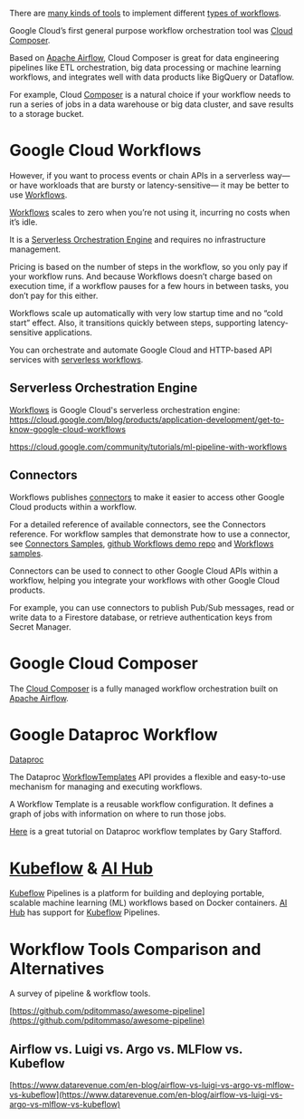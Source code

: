 

There are [many kinds of tools](https://github.com/pditommaso/awesome-pipeline) to implement different [types of workflows](https://github.com/meirwah/awesome-workflow-engines).


Google Cloud’s first general purpose workflow orchestration tool was [Cloud Composer](https://cloud.google.com/composer).

Based on [Apache Airflow](https://airflow.apache.org/), Cloud Composer is great for data engineering pipelines like ETL orchestration, big data processing or machine learning workflows, and integrates well with data products like BigQuery or Dataflow. 

For example, Cloud [Composer](Composer) is a natural choice if your workflow needs to run a series of jobs in a data warehouse or big data cluster, and save results to a storage bucket.




# Google Cloud Workflows

However, if you want to process events or chain APIs in a serverless way—or have workloads that are bursty or latency-sensitive— it may be better to use  [Workflows](https://cloud.google.com/workflows).


[Workflows](https://cloud.google.com/workflows) scales to zero when you’re not using it, incurring no costs when it’s idle. 

It is a [Serverless Orchestration Engine](https://codelabs.developers.google.com/codelabs/cloud-workflows-intro) and requires no infrastructure management.


Pricing is based on the number of steps in the workflow, so you only pay if your workflow runs. And because Workflows doesn’t charge based on execution time, if a workflow pauses for a few hours in between tasks, you don’t pay for this either. 

Workflows scale up automatically with very low startup time and no “cold start” effect. Also, it transitions quickly between steps, supporting latency-sensitive applications. 



You can orchestrate and automate Google Cloud and HTTP-based API services with [serverless workflows](https://cloud.google.com/blog/products/application-development/get-to-know-google-cloud-workflows).


## Serverless Orchestration Engine

[Workflows](https://cloud.google.com/workflows) is Google Cloud's serverless orchestration engine: https://cloud.google.com/blog/products/application-development/get-to-know-google-cloud-workflows


https://cloud.google.com/community/tutorials/ml-pipeline-with-workflows

## Connectors

Workflows publishes [connectors](https://cloud.google.com/workflows/docs/connectors) to make it easier to access other Google Cloud products within a workflow. 

For a detailed reference of available connectors, see the Connectors reference. For workflow samples that demonstrate how to use a connector, see [Connectors Samples](https://cloud.google.com/workflows/docs/connectors-samples), [github Workflows demo repo](https://github.com/GoogleCloudPlatform/workflows-demos/tree/master/connector-compute) and [Workflows samples](https://github.com/GoogleCloudPlatform/workflows-samples/tree/main/src/connectors).

Connectors can be used to connect to other Google Cloud APIs within a workflow, helping you integrate your workflows with other Google Cloud products. 

For example, you can use connectors to publish Pub/Sub messages, read or write data to a Firestore database, or retrieve authentication keys from Secret Manager.

# Google Cloud Composer


The [Cloud Composer](https://cloud.google.com/composer) is a fully managed workflow orchestration built on [Apache Airflow](https://airflow.apache.org/). 

 






# Google Dataproc Workflow 

[Dataproc](DataProc)

The Dataproc [WorkflowTemplates](https://cloud.google.com/dataproc/docs/reference/rest/v1/projects.regions.workflowTemplates) API provides a flexible and easy-to-use mechanism for managing and executing workflows. 

A Workflow Template is a reusable workflow configuration. It defines a graph of jobs with information on where to run those jobs.

[Here](https://garystafford.medium.com/using-the-google-cloud-dataproc-workflowtemplates-api-to-automate-spark-and-hadoop-workloads-on-gcp-95b02f54b5f2) is a great tutorial on Dataproc workflow templates by Gary Stafford.

# [Kubeflow](Kubeflow) & [AI Hub](AI-Hub)


[Kubeflow](Kubeflow) Pipelines is a platform for building and deploying portable, scalable machine learning (ML) workflows based on Docker containers.
[AI Hub](AI-Hub) has support for [Kubeflow](Kubeflow) Pipelines.


# Workflow Tools Comparison and Alternatives

A survey of pipeline & workflow tools.

[https://github.com/pditommaso/awesome-pipeline](https://github.com/pditommaso/awesome-pipeline)

## Airflow vs. Luigi vs. Argo vs. MLFlow vs. Kubeflow

[https://www.datarevenue.com/en-blog/airflow-vs-luigi-vs-argo-vs-mlflow-vs-kubeflow](https://www.datarevenue.com/en-blog/airflow-vs-luigi-vs-argo-vs-mlflow-vs-kubeflow)


